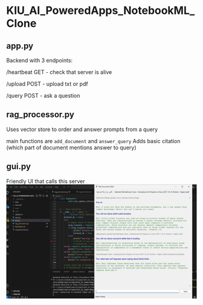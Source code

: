 # KIU_AI_PoweredApps_NotebookML_Clone

## app.py

Backend with 3 endpoints:

/heartbeat GET - check that server is alive

/upload POST - upload txt or pdf

/query POST - ask a question

## rag_processor.py

Uses vector store to order and answer prompts from a query

main functions are `add_document` and `answer_query`
Adds basic citation (which part of document mentions answer to query)

## gui.py

Friendly UI that calls this server
![showoff](showoff/showoff.png)
